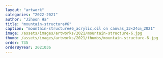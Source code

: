 ```yaml
---
layout: "artwork"
categories: "2022-2021"
author: "Jihoon Ha"
title: "mountain-structure#6"
caption: "mountain-structure#6_acrylic,oil on canvas_33×24㎝_2021"
image: /assets/images/artworks/2021/mountain-structure-6.jpg
thumb: /assets/images/artworks/2021/thumbs/mountain-structure-6.jpg
order: 735
orderByYear: 2021036
---
```


